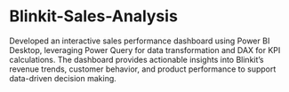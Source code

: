# Blinkit-Sales-Analysis
Developed an interactive sales performance dashboard using Power BI Desktop, leveraging Power Query for data transformation and DAX for KPI calculations. The dashboard provides actionable insights into Blinkit’s revenue trends, customer behavior, and product performance to support data-driven decision making.
